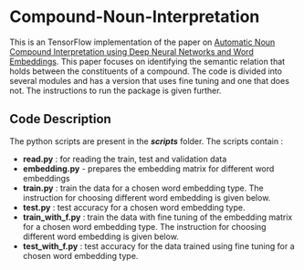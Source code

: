 # Compound-Noun-Interpretation
This is an TensorFlow implementation of the paper on [Automatic Noun Compound Interpretation using
Deep Neural Networks and Word Embeddings](http://www.sfs.uni-tuebingen.de/~cdima/papers/IWCS201522.pdf).
This paper focuses on identifying the semantic relation that holds between the constituents of a compound.
The code is divided into several modules and has a version that uses fine tuning and one that does not. The instructions to run the package is given further.

## Code Description
The python scripts are present in the ***scripts*** folder. The scripts contain :

- **read.py** : for reading the train, test and validation data
- **embedding.py** - prepares the embedding matrix for different word embeddings
- **train.py** : train the data for a chosen word embedding type. The instruction for choosing different word embedding is given below.
- **test.py** : test accuracy for a chosen word embedding type.
- **train_with_f.py** : train the data with fine tuning of the embedding matrix for a chosen word embedding type. The instruction for choosing different word embedding is given below. 
- **test_with_f.py** : test accuracy for the data trained using fine tuning for a chosen word embedding type.




